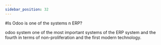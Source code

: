 ```yaml
---
sidebar_position: 32
---
```


#Is Odoo is one of the systems n ERP?

odoo system one of the most important systems of the ERP system and the fourth in terms of non-proliferation and the first modern technology.